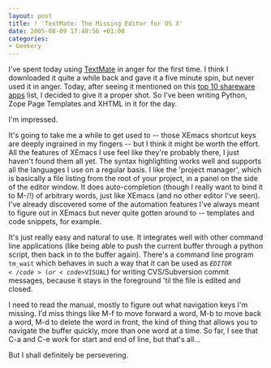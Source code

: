 ```yaml
---
layout: post
title: ! 'TextMate: The Missing Editor for OS X'
date: 2005-08-09 17:48:56 +01:00
categories:
- Geekery
---
```

I've spent today using [TextMate](http://macromates.com/) in anger for the first time.  I think I downloaded it quite a while back and gave it a five minute spin, but never used it in anger.  Today, after seeing it mentioned on this [top 10 shareware apps](http://maczealots.com/articles/shareware/2005/) list, I decided to give it a proper shot.  So I've been writing Python, Zope Page Templates and XHTML in it for the day.

I'm impressed.

It's going to take me a while to get used to -- those XEmacs shortcut keys are deeply ingrained in my fingers -- but I think it might be worth the effort.  All the features of XEmacs I use feel like they're probably there, I just haven't found them all yet.  The syntax highlighting works well and supports all the languages I use on a regular basis.  I like the 'project manager', which is basically a file listing from the root of your project, in a panel on the side of the editor window.  It does auto-completion (though I really want to bind it to M-/!) of arbitrary words, just like XEmacs (and no other editor I've seen).  I've already discovered some of the automation features I've always meant to figure out in XEmacs but never quite gotten around to -- templates and code snippets, for example.

It's just really easy and natural to use.  It integrates well with other command line applications (like being able to push the current buffer through a python script, then back in to the buffer again).  There's a command line program <code>tm_wait</code> which behaves in such a way that it can be used as <code>$EDITOR</code> (or <code>$VISUAL</code>) for writing CVS/Subversion commit messages, because it stays in the foreground 'til the file is edited and closed.

I need to read the manual, mostly to figure out what navigation keys I'm missing.  I'd miss things like M-f to move forward a word, M-b to move back a word, M-d to delete the word in front, the kind of thing that allows you to navigate the buffer quickly, more than one word at a time.  So far, I see that C-a and C-e work for start and end of line, but that's all...

But I shall definitely be persevering.
